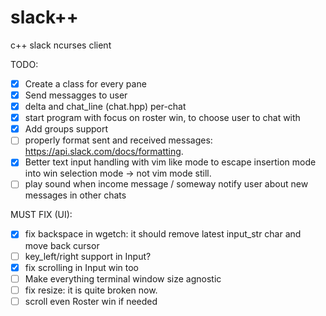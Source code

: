 # slack++
c++ slack ncurses client

TODO:

- [x] Create a class for every pane
- [x] Send messagges to user
- [x] delta and chat_line (chat.hpp) per-chat
- [x] start program with focus on roster win, to choose user to chat with
- [x] Add groups support
- [ ] properly format sent and received messages: https://api.slack.com/docs/formatting.
- [x] Better text input handling with vim like mode to escape insertion mode into win selection mode -> not vim mode still.
- [ ] play sound when income message / someway notify user about new messages in other chats

MUST FIX (UI):

- [x] fix backspace in wgetch: it should remove latest input_str char and move back cursor
- [ ] key_left/right support in Input?
- [x] fix scrolling in Input win too
- [ ] Make everything terminal window size agnostic
- [ ] fix resize: it is quite broken now.
- [ ] scroll even Roster win if needed